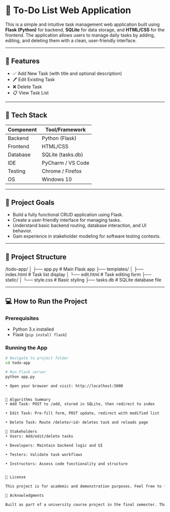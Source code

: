 # 📝 To-Do List Web Application

This is a simple and intuitive task management web application built using **Flask (Python)** for backend, **SQLite** for data storage, and **HTML/CSS** for the frontend. The application allows users to manage daily tasks by adding, editing, and deleting them with a clean, user-friendly interface.

---

## 🚀 Features

- ✅ Add New Task (with title and optional description)  
- 🖊️ Edit Existing Task  
- ❌ Delete Task  
- 📋 View Task List  

---

## 🔧 Tech Stack

| Component     | Tool/Framework         |
|---------------|------------------------|
| Backend       | Python (Flask)         |
| Frontend      | HTML/CSS               |
| Database      | SQLite (tasks.db)      |
| IDE           | PyCharm / VS Code      |
| Testing       | Chrome / Firefox       |
| OS            | Windows 10             |

---

## 📘 Project Goals

- Build a fully functional CRUD application using Flask.
- Create a user-friendly interface for managing tasks.
- Understand basic backend routing, database interaction, and UI behavior.
- Gain experience in stakeholder modeling for software testing contexts.

---

## 📌 Project Structure

/todo-app/
│
├── app.py # Main Flask app
├── templates/
│ ├── index.html # Task list display
│ └── edit.html # Task editing form
├── static/
│ └── style.css # Basic styling
├── tasks.db # SQLite database file



---

## 💻 How to Run the Project

### Prerequisites
- Python 3.x installed
- Flask (`pip install flask`)

### Running the App

```bash
# Navigate to project folder
cd todo-app

# Run Flask server
python app.py

• Open your browser and visit: http://localhost:5000


🔁 Algorithms Summary
• Add Task: POST to /add, stored in SQLite, then redirect to index

• Edit Task: Pre-fill form, POST update, redirect with modified list

• Delete Task: Route /delete/<id> deletes task and reloads page

👤 Stakeholders
• Users: Add/edit/delete tasks

• Developers: Maintain backend logic and UI

• Testers: Validate task workflows

• Instructors: Assess code functionality and structure


📄 License

This project is for academic and demonstration purposes. Feel free to fork and enhance it.

🙌 Acknowledgments

Built as part of a university course project in the final semester. Thanks to all the instructors and peers who supported the development.

